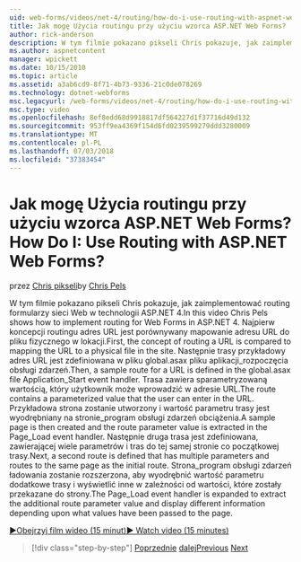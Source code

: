 ```yaml
---
uid: web-forms/videos/net-4/routing/how-do-i-use-routing-with-aspnet-web-forms
title: Jak mogę Użycia routingu przy użyciu wzorca ASP.NET Web Forms? | Microsoft Docs
author: rick-anderson
description: W tym filmie pokazano pikseli Chris pokazuje, jak zaimplementować routing formularzy sieci Web w technologii ASP.NET 4. Po pierwsze koncepcji routingu adres URL jest porównywany mapowanie adresu URL do p...
ms.author: aspnetcontent
manager: wpickett
ms.date: 10/15/2010
ms.topic: article
ms.assetid: a3ab6cd9-8f71-4b73-9336-21c0de078269
ms.technology: dotnet-webforms
msc.legacyurl: /web-forms/videos/net-4/routing/how-do-i-use-routing-with-aspnet-web-forms
msc.type: video
ms.openlocfilehash: 8ef8edd68d9918817df564227d1f37716d49d132
ms.sourcegitcommit: 953ff9ea4369f154d6fd0239599279ddd3280009
ms.translationtype: MT
ms.contentlocale: pl-PL
ms.lasthandoff: 07/03/2018
ms.locfileid: "37383454"
---
```

<a name="how-do-i-use-routing-with-aspnet-web-forms"></a><span data-ttu-id="2fc2d-105">Jak mogę Użycia routingu przy użyciu wzorca ASP.NET Web Forms?</span><span class="sxs-lookup"><span data-stu-id="2fc2d-105">How Do I: Use Routing with ASP.NET Web Forms?</span></span>
====================
<span data-ttu-id="2fc2d-106">przez [Chris pikseli](https://twitter.com/chrispels)</span><span class="sxs-lookup"><span data-stu-id="2fc2d-106">by [Chris Pels](https://twitter.com/chrispels)</span></span>

<span data-ttu-id="2fc2d-107">W tym filmie pokazano pikseli Chris pokazuje, jak zaimplementować routing formularzy sieci Web w technologii ASP.NET 4.</span><span class="sxs-lookup"><span data-stu-id="2fc2d-107">In this video Chris Pels shows how to implement routing for Web Forms in ASP.NET 4.</span></span> <span data-ttu-id="2fc2d-108">Najpierw koncepcji routingu adres URL jest porównywany mapowanie adresu URL do pliku fizycznego w lokacji.</span><span class="sxs-lookup"><span data-stu-id="2fc2d-108">First, the concept of routing a URL is compared to mapping the URL to a physical file in the site.</span></span> <span data-ttu-id="2fc2d-109">Następnie trasy przykładowy adres URL jest zdefiniowana w pliku global.asax pliku aplikacji\_rozpoczęcia obsługi zdarzeń.</span><span class="sxs-lookup"><span data-stu-id="2fc2d-109">Then, a sample route for a URL is defined in the global.asax file Application\_Start event handler.</span></span> <span data-ttu-id="2fc2d-110">Trasa zawiera sparametryzowaną wartością, który użytkownik może wprowadzić w adresie URL.</span><span class="sxs-lookup"><span data-stu-id="2fc2d-110">The route contains a parameterized value that the user can enter in the URL.</span></span> <span data-ttu-id="2fc2d-111">Przykładowa strona zostanie utworzony i wartość parametru trasy jest wyodrębniany na stronie\_program obsługi zdarzeń obciążenia.</span><span class="sxs-lookup"><span data-stu-id="2fc2d-111">A sample page is then created and the route parameter value is extracted in the Page\_Load event handler.</span></span> <span data-ttu-id="2fc2d-112">Następnie druga trasa jest zdefiniowana, zawierającej wiele parametrów i tras do tej samej stronie co początkowej trasy.</span><span class="sxs-lookup"><span data-stu-id="2fc2d-112">Next, a second route is defined that has multiple parameters and routes to the same page as the initial route.</span></span> <span data-ttu-id="2fc2d-113">Strona\_program obsługi zdarzeń ładowania zostanie rozszerzona, aby wyodrębnić wartość parametru dodatkowe trasy i wyświetlić inne w zależności od wartości, które zostały przekazane do strony.</span><span class="sxs-lookup"><span data-stu-id="2fc2d-113">The Page\_Load event handler is expanded to extract the additional route parameter value and display different information depending upon what values have been passed to the page.</span></span>

[<span data-ttu-id="2fc2d-114">&#9654;Obejrzyj film wideo (15 minut)</span><span class="sxs-lookup"><span data-stu-id="2fc2d-114">&#9654; Watch video (15 minutes)</span></span>](https://channel9.msdn.com/Blogs/ASP-NET-Site-Videos/how-do-i-use-routing-with-aspnet-web-forms)

> [!div class="step-by-step"]
> <span data-ttu-id="2fc2d-115">[Poprzednie](aspnet-4-quick-hit-outbound-webforms-routing.md)
> [dalej](how-do-i-work-with-urls-in-aspnet-routing.md)</span><span class="sxs-lookup"><span data-stu-id="2fc2d-115">[Previous](aspnet-4-quick-hit-outbound-webforms-routing.md)
[Next](how-do-i-work-with-urls-in-aspnet-routing.md)</span></span>
